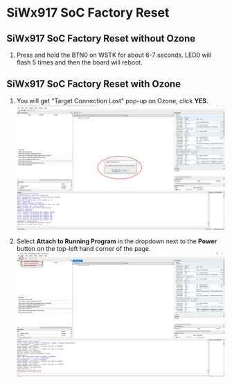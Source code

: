# SiWx917 SoC Factory Reset

## SiWx917 SoC Factory Reset without Ozone

1. Press and hold the BTN0 on WSTK for about 6-7 seconds. LED0 will flash 5 times and then the board will reboot.

## SiWx917 SoC Factory Reset with Ozone

1. You will get "Target Connection Lost" pop-up on Ozone, click **YES**.
   ![Silicon Labs - SiWx917 SoC Ozone Target Connection Lost](./images/siwx917-soc-targetconnectionlost.png)

2. Select **Attach to Running Program** in the dropdown next to the **Power** button on the top-left hand corner of the page.
   ![Silicon Labs - SiWx917 SoC Ozone Target Connection Lost](./images/siwx917soc-attachtorunningprogram.png)
